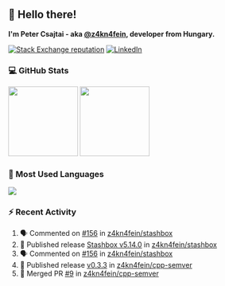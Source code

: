 ## 👋 Hello there!

**I'm Peter Csajtai - aka [@z4kn4fein](https://github.com/z4kn4fein), developer from Hungary.**

[![Stack Exchange reputation](https://img.shields.io/stackexchange/stackoverflow/r/8700582?color=orange&label=reputation&logo=stackoverflow&style=for-the-badge)](https://stackoverflow.com/users/8700582)
[![LinkedIn](https://img.shields.io/badge/linkedin-%230077B5.svg?style=for-the-badge&logo=linkedin&logoColor=white)](https://www.linkedin.com/in/csajtai-p%C3%A9ter-45395341/)

### 💻 GitHub Stats

<div>
  <img height="140px" src="https://github-readme-stats-pcsajtai.vercel.app/api?username=z4kn4fein&show_icons=true&hide_border=true&count_private=true&custom_title=Stats&theme=dracula&line_height=24&hide_title=true">
  <img height="140px" src="https://streak-stats.demolab.com?user=z4kn4fein&theme=dracula&hide_border=true">
  
</div>

### :toolbox: Most Used Languages

<img src="https://github-readme-stats-pcsajtai.vercel.app/api/top-langs/?username=z4kn4fein&theme=dracula&hide_border=true&layout=compact&langs_count=8&hide_title=true">

### :zap: Recent Activity

<!--START_SECTION:activity-->
1. 🗣 Commented on [#156](https://github.com/z4kn4fein/stashbox/issues/156#issuecomment-1857704589) in [z4kn4fein/stashbox](https://github.com/z4kn4fein/stashbox)
2. 🚀 Published release [Stashbox v5.14.0](https://github.com/z4kn4fein/stashbox/releases/tag/5.14.0) in [z4kn4fein/stashbox](https://github.com/z4kn4fein/stashbox)
3. 🗣 Commented on [#156](https://github.com/z4kn4fein/stashbox/issues/156#issuecomment-1855623663) in [z4kn4fein/stashbox](https://github.com/z4kn4fein/stashbox)
4. 🚀 Published release [v0.3.3](https://github.com/z4kn4fein/cpp-semver/releases/tag/v0.3.3) in [z4kn4fein/cpp-semver](https://github.com/z4kn4fein/cpp-semver)
5. 🎉 Merged PR [#9](https://github.com/z4kn4fein/cpp-semver/pull/9) in [z4kn4fein/cpp-semver](https://github.com/z4kn4fein/cpp-semver)
<!--END_SECTION:activity-->

